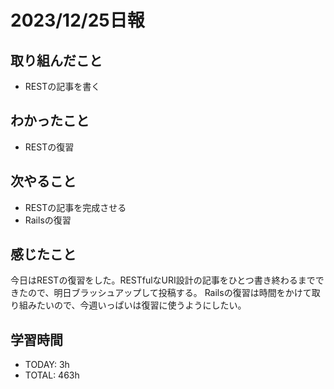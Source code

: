 # 2023/12/25日報
## 取り組んだこと
- RESTの記事を書く

## わかったこと
- RESTの復習

## 次やること
- RESTの記事を完成させる
- Railsの復習

## 感じたこと
今日はRESTの復習をした。RESTfulなURI設計の記事をひとつ書き終わるまでできたので、明日ブラッシュアップして投稿する。
Railsの復習は時間をかけて取り組みたいので、今週いっぱいは復習に使うようにしたい。

## 学習時間
- TODAY: 3h
- TOTAL: 463h
